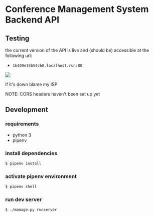 # Conference Management System Backend API

## Testing

the current version of the API is live and (should be) accessible at the following url:

- `1b409e15b54cb0.localhost.run:80`

![](https://img.shields.io/uptimerobot/status/m787559222-972d8ff2deb6e28f9bcaf790?color=%23E30B5D&label=server%20status&logo=raspberry-pi&logoColor=%23E30B5D&style=for-the-badge)

if it's down blame my ISP

NOTE: CORS headers haven't been set up yet

## Development

### requirements
- python 3
- pipenv

### install dependencies
```bash
$ pipenv install
```

### activate pipenv environment
```bash
$ pipenv shell
```

### run dev server
```
$ ./manage.py runserver
```